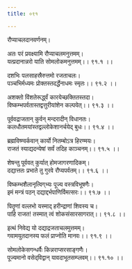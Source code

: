 ```yaml
---
title: ०९१

---
```

रौप्याचलदानवर्णनम्।  
  
अतः परं प्रवक्ष्यामि रौप्याचलमनुत्तमम्।  
यत्प्रदानान्नरो याति सोमलोकमनुत्तमम्।। ९१.१ ।।  
  
दशभिः पलसाहस्रैरुत्तमो रजताचलः।  
पञ्चभिर्मध्यमः प्रोक्तस्तदर्द्धेनाधमः स्मृतः।। ९१.२ ।।  
  
अशक्तो विंशतेरूर्द्ध्वं कारयेच्छक्तितस्तदा।  
विष्कम्भपर्वतास्तद्वत्तुरीयांशेन कल्पयेत्।। ९१.३ ।।  
  
पूर्ववद्राजतान् कुर्वन् मन्दरादीन् विधानतः।  
कलधौतमयांस्तद्वल्लोकेशानर्चयेद् बुधः।। ९१.४ ।।  
  
ब्रह्मविष्ण्वर्कवान् कार्यो नितम्बोऽत्र हिरण्मयः।  
राजतं स्याद्यदन्येषां सर्वं तदिह काञ्चनम्।। ९१.५ ।।  
  
शेषन्तु पूर्ववत् कुर्यात् होमजागरणादिकम्।  
दद्यात्ततः प्रभाते तु गुरवे रौप्यपर्वतम्।। ९१.६ ।।  
  
विष्कम्भशैलानृत्विग्‌भ्यः पूज्य वस्त्रविभूषणैः।  
इमं मन्त्रं पठन्‌ दद्याद्दर्भपाणिर्विमत्सरः।। ९१.७ ।।  
  
पितॄणां वल्लभो यस्माद् हरीन्द्राणां शिवस्य च।  
पाहि राजत! तस्मात् त्वं शोकसंसारसागरात्।। ९१.८ ।।  
  
इत्थं निवेद्य यो दद्याद्रजताचलमुत्तमम्।  
गवामयुतदानस्य फलं प्राप्नोति मानवः।। ९१.९ ।।  
  
सोमलोकेसगन्धर्वैः किन्नराप्सरसाङ्गणैः।  
पूज्यमानो वसेद्‌विद्वान्‌ यावदाभूतसम्प्लवम्।। ९१.१० ।।